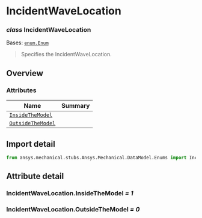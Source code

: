 <a id="incidentwavelocation"></a>

# IncidentWaveLocation

<a id="IncidentWaveLocation"></a>

### *class* IncidentWaveLocation

Bases: [`enum.Enum`](https://docs.python.org/3/library/enum.html#enum.Enum)

> Specifies the IncidentWaveLocation.

> <!-- !! processed by numpydoc !! -->

<a id="overview"></a>

## Overview

### Attributes

| Name | Summary |
|------------------------------------------------------------|----|
| [`InsideTheModel`](#IncidentWaveLocation.InsideTheModel)   |    |
| [`OutsideTheModel`](#IncidentWaveLocation.OutsideTheModel) |    |

<a id="import-detail"></a>

## Import detail

```python
from ansys.mechanical.stubs.Ansys.Mechanical.DataModel.Enums import IncidentWaveLocation
```

<a id="attribute-detail"></a>

## Attribute detail

<a id="IncidentWaveLocation.InsideTheModel"></a>

### IncidentWaveLocation.InsideTheModel *= 1*

<a id="IncidentWaveLocation.OutsideTheModel"></a>

### IncidentWaveLocation.OutsideTheModel *= 0*
